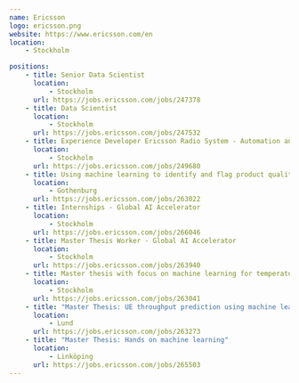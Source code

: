 ```yaml
---
name: Ericsson
logo: ericsson.png
website: https://www.ericsson.com/en
location:
    - Stockholm

positions:
    - title: Senior Data Scientist
      location:
          - Stockholm
      url: https://jobs.ericsson.com/jobs/247378
    - title: Data Scientist
      location:
          - Stockholm
      url: https://jobs.ericsson.com/jobs/247532
    - title: Experience Developer Ericsson Radio System - Automation and Machine Learning specialist
      location:
          - Stockholm
      url: https://jobs.ericsson.com/jobs/249680
    - title: Using machine learning to identify and flag product quality issues
      location:
          - Gothenburg
      url: https://jobs.ericsson.com/jobs/263022
    - title: Internships - Global AI Accelerator
      location:
          - Stockholm
      url: https://jobs.ericsson.com/jobs/266046
    - title: Master Thesis Worker - Global AI Accelerator
      location:
          - Stockholm
      url: https://jobs.ericsson.com/jobs/263940
    - title: Master thesis with focus on machine learning for temperature handling
      location:
          - Stockholm
      url: https://jobs.ericsson.com/jobs/263041
    - title: "Master Thesis: UE throughput prediction using machine learning"
      location:
          - Lund
      url: https://jobs.ericsson.com/jobs/263273
    - title: "Master Thesis: Hands on machine learning"
      location:
          - Linköping
      url: https://jobs.ericsson.com/jobs/265503
---
```

